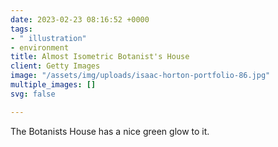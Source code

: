 ```yaml
---
date: 2023-02-23 08:16:52 +0000
tags:
- " illustration"
- environment
title: Almost Isometric Botanist's House
client: Getty Images
image: "/assets/img/uploads/isaac-horton-portfolio-86.jpg"
multiple_images: []
svg: false

---
```

The Botanists House has a nice green glow to it.